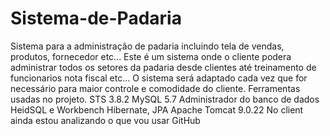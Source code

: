 # Sistema-de-Padaria
Sistema para a administração de padaria incluindo tela de vendas, produtos, fornecedor etc...
Este é um sistema onde o cliente podera administrar todos os setores da padaria desde clientes até treinamento de funcionarios nota fiscal etc...
O sistema será adaptado cada vez que for necessário para maior controle e comodidade do cliente.
Ferramentas usadas no projeto.
STS 3.8.2
MySQL 5.7
Administrador do banco de dados HeidSQL e Workbench
Hibernate, JPA
Apache Tomcat 9.0.22
No client ainda estou analizando o que vou usar
GitHub
